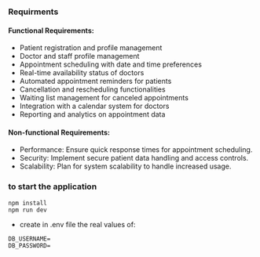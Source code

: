 ### Requirments
#### Functional Requirements:
- Patient registration and profile management
- Doctor and staff profile management
- Appointment scheduling with date and time preferences
- Real-time availability status of doctors
- Automated appointment reminders for patients
- Cancellation and rescheduling functionalities
- Waiting list management for canceled appointments
- Integration with a calendar system for doctors
- Reporting and analytics on appointment data

#### Non-functional Requirements:

* Performance: Ensure quick response times for appointment scheduling.
* Security: Implement secure patient data handling and access controls.
* Scalability: Plan for system scalability to handle increased usage.

### to start the application
```npm install```  
```npm run dev```
- create in .env file the real values of:
```
DB_USERNAME=
DB_PASSWORD=
```